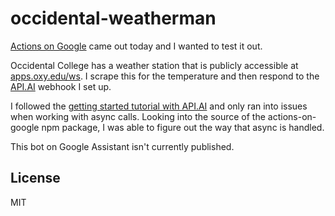 # occidental-weatherman

[Actions on Google](https://developers.google.com/actions/) came out today and I wanted to test it out.

Occidental College has a weather station that is publicly accessible at [apps.oxy.edu/ws](http://apps.oxy.edu/ws/). I scrape this for the temperature and then respond to the [API.AI](https://api.ai/) webhook I set up.

I followed the [getting started tutorial with API.AI](https://developers.google.com/actions/develop/apiai/) and only ran into issues when working with async calls. Looking into the source of the actions-on-google npm package, I was able to figure out the way that async is handled.

This bot on Google Assistant isn't currently published.

## License

MIT
